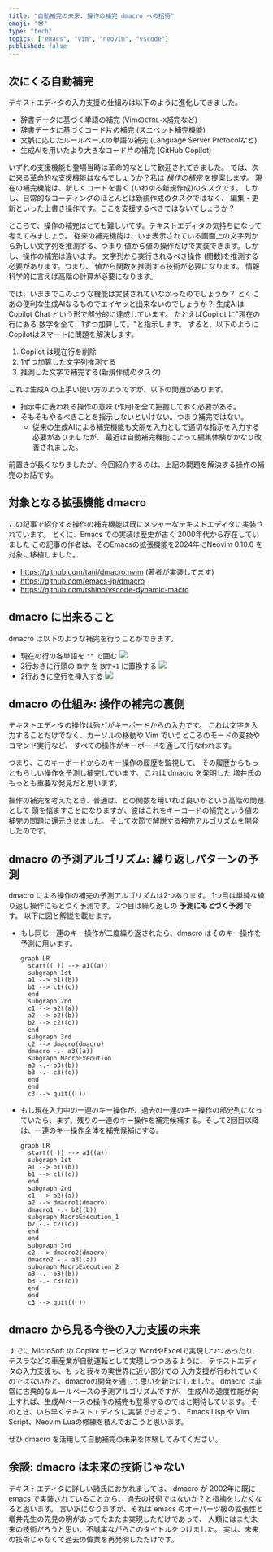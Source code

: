 ```yaml
---
title: "自動補完の未来: 操作の補完 dmacro への招待"
emoji: "😎"
type: "tech"
topics: ["emacs", "vim", "neovim", "vscode"]
published: false
---
```


## 次にくる自動補完

テキストエディタの入力支援の仕組みは以下のように進化してきました。

- 辞書データに基づく単語の補完 (Vimの`CTRL-X`補完など)
- 辞書データに基づくコード片の補完 (スニペット補完機能)
- 文脈に応じたルールベースの単語の補完 (Language Server Protocolなど)
- 生成AIを用いたより大きなコード片の補完 (GitHub Copilot)

いずれの支援機能も登場当時は革命的なとして歓迎されてきました。
では、次に来る革命的な支援機能はなんでしょうか？私は *操作の補完* を提案します。
現在の補完機能は、新しくコードを書く (いわゆる新規作成)のタスクです。
しかし、日常的なコーディングのほとんどは新規作成のタスクではなく、
編集・更新といった上書き操作です。ここを支援するべきではないでしょうか？

ところで、操作の補完はとても難しいです。テキストエディタの気持ちになって考えてみましょう。
従来の補完機能は、いま表示されている画面上の文字列から新しい文字列を推測する、つまり
値から値の操作だけで実装できます。しかし、操作の補完は違います。
文字列から実行されるべき操作 (関数)を推測する必要があります。つまり、
値から関数を推測する技術が必要になります。
情報科学的に言えば高階の計算が必要になります。

では、いままでこのような機能は実装されていなかったのでしょうか？
とくにあの便利な生成AIなるものでエイヤッと出来ないのでしょうか？
生成AIは Copilot Chat という形で部分的に達成しています。
たとえばCopilot に"現在の行にある 数字を全て、1ずつ加算して。"と指示します。
すると、以下のようにCopilotはスマートに問題を解決します。

1. Copilot は現在行を削除
2. 1ずつ加算した文字列推測する
3. 推測した文字で補完する(新規作成のタスク)

これは生成AIの上手い使い方のようですが、以下の問題があります。

- 指示中に表われる操作の意味 (作用)を全て把握しておく必要がある。
- そもそもやるべきことを指示しないといけない。つまり補完ではない。
  - 従来の生成AIによる補完機能も文脈を入力として適切な指示を入力する必要がありましたが、
    最近は自動補完機能によって編集体験がかなり改善されました。

前置きが長くなりましたが、今回紹介するのは、上記の問題を解決する操作の補完のお話です。

## 対象となる拡張機能 dmacro

この記事で紹介する操作の補完機能は既にメジャーなテキストエディタに実装されています。
とくに、Emacs での実装は歴史が古く 2000年代から存在していました
この記事の作者は、そのEmacsの拡張機能を2024年にNeovim 0.10.0 を対象に移植しました。

- https://github.com/tani/dmacro.nvim (著者が実装してます)
- https://github.com/emacs-jp/dmacro
- https://github.com/tshino/vscode-dynamic-macro

## dmacro に出来ること

dmacro は以下のような補完を行うことができます。

- 現在の行の各単語を `""` で囲む
  ![](images/wrap_quote_dmacro_2024.png)
- 2行おきに行頭の `数字` を `数字+1` に置換する
  ![](images/inc_num_dmacro_2024.png)
- 2行おきに空行を挿入する
  ![](images/insert_nl_dmacro_2024.png)

## dmacro の仕組み: 操作の補完の裏側

テキストエディタの操作は殆どがキーボードからの入力です。
これは文字を入力することだけでなく、カーソルの移動や
Vim でいうところのモードの変換やコマンド実行など、
すべての操作がキーボードを通して行なわれます。

つまり、このキーボードからのキー操作の履歴を監視して、
その履歴からもっともらしい操作を予測し補完しています。
これは dmacro を発明した 増井氏のもっとも重要な発見だと思います。

操作の補完を考えたとき、普通は、どの関数を用いれば良いかという高階の問題として
頭を悩ますことになりますが、彼はこれをキーコードの補完という値の補完の問題に還元させました。
そして次節で解説する補完アルゴリズムを開発したのです。

## dmacro の予測アルゴリズム: 繰り返しパターンの予測

dmacro による操作の補完の予測アルゴリズムは2つあります。
1つ目は単純な繰り返し操作にもとづく予測です。
2つ目は繰り返しの **予測にもとづく予測** です。
以下に図と解説を載せます。

- もし同じ一連のキー操作が二度繰り返されたら、dmacro はそのキー操作を予測に用います。
  ```mermaid
  graph LR
    start(( )) --> a1((a))
    subgraph 1st
    a1 --> b1((b))
    b1 --> c1((c))
    end
    subgraph 2nd
    c1 --> a2((a))
    a2 --> b2((b))
    b2 --> c2((c))
    end
    subgraph 3rd
    c2 --> dmacro(dmacro)
    dmacro -.- a3((a))
    subgraph MacroExecution
    a3 -.- b3((b))
    b3 -.- c3((c))
    end
    end
    c3 --> quit(( ))
  ```

- もし現在入力中の一連のキー操作が、過去の一連のキー操作の部分列になっていたら、まず、残りの一連のキー操作を補完候補する。そして2回目以降は、一連のキー操作全体を補完候補にする。
  ```mermaid
  graph LR
    start(( )) --> a1((a))
    subgraph 1st
    a1 --> b1((b))
    b1 --> c1((c))
    end
    subgraph 2nd
    c1 --> a2((a))
    a2 --> dmacro1(dmacro)
    dmacro1 -.- b2((b))
    subgraph MacroExecution_1
    b2 -.- c2((c))
    end
    end
    subgraph 3rd
    c2 --> dmacro2(dmacro)
    dmacro2 -.- a3((a))
    subgraph MacroExecution_2
    a3 -.- b3((b))
    b3 -.- c3((c))
    end
    end
    c3 --> quit(( ))
  ```

## dmacro から見る今後の入力支援の未来

すでに MicroSoft の Copilot サービスが
WordやExcelで実現しつつあったり、
テスラなどの車産業が自動運転として実現しつつあるように、
テキストエディタの入力支援も、もっと我々の実世界に近い部分での
入力支援が行われていくのではないかと、dmacroの開発を通して思いを新たにしました。
dmacro は非常に古典的なルールベースの予測アルゴリズムですが、
生成AIの速度性能が向上すれば、生成AIベースの操作の補完も登場するのではと期待しています。
そのとき、いち早くテキストエディタに実装できるよう、
Emacs Lisp や Vim Script、Neovim Luaの修練を積んでおこうと思います。

ぜひ dmacro を活用して自動補完の未来を体験してみてください。

## 余談: dmacro は未来の技術じゃない

テキストエディタに詳しい諸氏におかれましては、
dmacro が 2002年に既に emacs で実装されていることから、
過去の技術ではないか？と指摘をしたくなると思います。
言い訳になりますが、それは emacs のオーパーツ級の拡張性と
増井先生の先見の明があってたまたま実現しただけであって、
人類にはまだ未来の技術だろうと思い、不誠実ながらこのタイトルをつけました。
実は、未来の技術じゃなくて過去の偉業を再発明しただけです。
